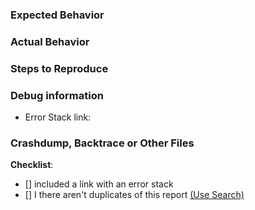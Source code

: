 <!--- Please do not create discussion in the bugreport tracker. -->
### Expected Behavior
<!--- What would you expect to happen -->



### Actual Behavior
<!--- What actually happened -->



### Steps to Reproduce
<!--- Please do not create new issues for non reproducible bug and check if a bug as issue is existing before! -->



### Debug information
<!--- Use https://hastebin.com/ -->
* Error Stack link:


### Crashdump, Backtrace or Other Files
<!--- USE https://hastebin.com/ FOR ANY LOGS -->

**Checklist**:
<!--- Make sure you've completed the following steps (put an "X" between of brackets): -->
- [] included a link with an error stack
- [] I there aren't duplicates of this report [(Use Search)](https://github.com/depascaldc/MinecraftServermanager/issues)


